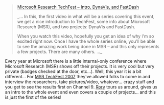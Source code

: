 > [Microsoft Research TechFest &#8211; Intro, DynaVis, and FastDash](http://channel9.msdn.com/ShowPost.aspx?PostID=288554)
>
> _... In this, the first video in what will be a series covering this event, we get a nice introduction to TechFest, some info about Microsoft Research (MSR), and two projects: DynaVis and FastDash.
>
> When you watch this video, hopefully you get an idea of why I'm so excited right now. Once I have the whole series online, you'll be able to see the amazing work being done in MSR &#8211; and this only represents a few projects. There are many others. ..._</blockquote>
>
> Every year at Microsoft there is a little internal-only conference where Microsoft Research (MSR) shows off their projects. It is very cool but very private (badges checked at the door, etc...). Well, this year it is a bit different... For [MSR TechFest 2007](http://research.microsoft.com/aboutmsr/techfest/default.aspx) they've allowed folks to come in and interview the researchers, take pictures/video, whatever... crazy stuff and you get to see the results first on Channel 9.  [Rory](http://www.neopoleon.com/home/default.aspx) tours us around, gives us an intro to the whole event and even covers a couple of projects... and this is just the first of the series!
